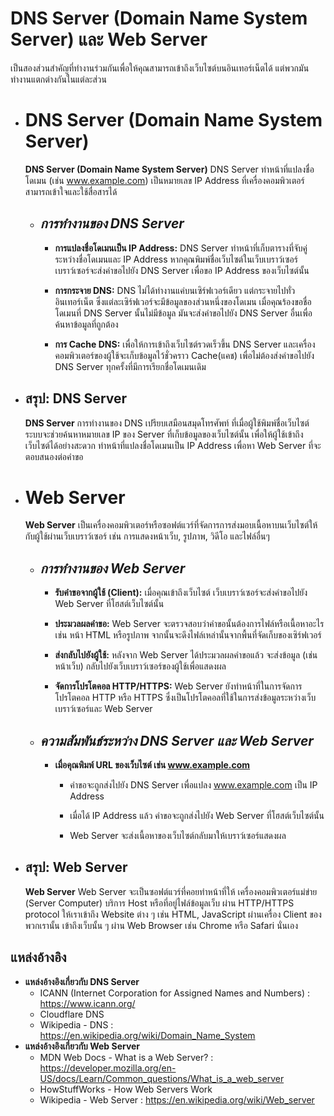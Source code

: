 
# **DNS Server (Domain Name System Server) และ Web Server**
  เป็นสองส่วนสำคัญที่ทำงานร่วมกันเพื่อให้คุณสามารถเข้าถึงเว็บไซต์บนอินเทอร์เน็ตได้ แต่พวกมันทำงานแตกต่างกันในแต่ละส่วน
* # **DNS Server (Domain Name System Server)**

    **DNS Server (Domain Name System Server)** 
    DNS Server ทำหน้าที่แปลงชื่อโดเมน (เช่น www.example.com) เป็นหมายเลข IP Address ที่เครื่องคอมพิวเตอร์สามารถเข้าใจและใช้สื่อสารได้
    * ## *การทำงานของ DNS Server*
        - **การแปลงชื่อโดเมนเป็น IP Address:** DNS Server ทำหน้าที่เก็บตารางที่จับคู่ระหว่างชื่อโดเมนและ IP Address หากคุณพิมพ์ชื่อเว็บไซต์ในเว็บเบราว์เซอร์ เบราว์เซอร์จะส่งคำขอไปยัง DNS Server เพื่อขอ IP Address ของเว็บไซต์นั้น
    
       -  **การกระจาย DNS:** DNS ไม่ได้ทำงานแค่บนเซิร์ฟเวอร์เดียว แต่กระจายไปทั่วอินเทอร์เน็ต ซึ่งแต่ละเซิร์ฟเวอร์จะมีข้อมูลของส่วนหนึ่งของโดเมน เมื่อคุณร้องขอชื่อโดเมนที่ DNS Server นั้นไม่มีข้อมูล มันจะส่งคำขอไปยัง DNS Server อื่นเพื่อค้นหาข้อมูลที่ถูกต้อง

        - **การ Cache DNS:** เพื่อให้การเข้าถึงเว็บไซต์รวดเร็วขึ้น DNS Server และเครื่องคอมพิวเตอร์ของผู้ใช้จะเก็บข้อมูลไว้ชั่วคราว Cache(แคช) เพื่อไม่ต้องส่งคำขอไปยัง DNS Server ทุกครั้งที่มีการเรียกชื่อโดเมนเดิม

* ## **สรุป: DNS Server**
    **DNS Server**  การทำงานของ DNS
เปรียบเสมือนสมุดโทรศัพท์ ที่เมื่อผู้ใช้พิมพ์ชื่อเว็บไซต์ ระบบจะช่วยค้นหาหมายเลข IP ของ Server
ที่เก็บข้อมูลของเว็บไซต์นั้น เพื่อให้ผู้ใช้เข้าถึงเว็บไซต์ได้อย่างสะดวก
ทำหน้าที่แปลงชื่อโดเมนเป็น IP Address เพื่อหา Web Server ที่จะตอบสนองต่อคำขอ
#
* # **Web Server**
    **Web Server** เป็นเครื่องคอมพิวเตอร์หรือซอฟต์แวร์ที่จัดการการส่งมอบเนื้อหาบนเว็บไซต์ให้กับผู้ใช้ผ่านเว็บเบราว์เซอร์ เช่น การแสดงหน้าเว็บ, รูปภาพ, วิดีโอ และไฟล์อื่นๆ

    * ## *การทำงานของ Web Server*
        - **รับคำขอจากผู้ใช้ (Client):** เมื่อคุณเข้าถึงเว็บไซต์ เว็บเบราว์เซอร์จะส่งคำขอไปยัง Web Server ที่โฮสต์เว็บไซต์นั้น

        - **ประมวลผลคำขอ:** Web Server จะตรวจสอบว่าคำขอนั้นต้องการไฟล์หรือเนื้อหาอะไร เช่น หน้า HTML หรือรูปภาพ จากนั้นจะดึงไฟล์เหล่านั้นจากพื้นที่จัดเก็บของเซิร์ฟเวอร์

        - **ส่งกลับไปยังผู้ใช้:** หลังจาก Web Server ได้ประมวลผลคำขอแล้ว จะส่งข้อมูล (เช่น หน้าเว็บ) กลับไปยังเว็บเบราว์เซอร์ของผู้ใช้เพื่อแสดงผล

        - **จัดการโปรโตคอล HTTP/HTTPS:** Web Server ยังทำหน้าที่ในการจัดการโปรโตคอล HTTP หรือ HTTPS ซึ่งเป็นโปรโตคอลที่ใช้ในการส่งข้อมูลระหว่างเว็บเบราว์เซอร์และ Web Server

    * ## *ความสัมพันธ์ระหว่าง DNS Server และ Web Server*
      
        - **เมื่อคุณพิมพ์ URL ของเว็บไซต์ เช่น www.example.com**
          
          * คำขอจะถูกส่งไปยัง DNS Server เพื่อแปลง www.example.com เป็น IP Address
            
          * เมื่อได้ IP Address แล้ว คำขอจะถูกส่งไปยัง Web Server ที่โฮสต์เว็บไซต์นั้น
            
          * Web Server จะส่งเนื้อหาของเว็บไซต์กลับมาให้เบราว์เซอร์แสดงผล
* ## **สรุป: Web Server**
    **Web Server**  Web Server จะเป็นซอฟต์แวร์ที่คอยทำหน้าที่ให้
เครื่องคอมพิวเตอร์แม่ข่าย (Server Computer) บริการ Host หรือที่อยู่ไฟล์ข้อมูลเว็บ ผ่าน
HTTP/HTTPS protocol ให้เราเข้าถึง Website ต่าง ๆ เช่น HTML, JavaScript ผ่านเครื่อง
Client ของพวกเรานั้น เข้าถึงเว็บนั้น ๆ ผ่าน Web Browser เช่น Chrome หรือ Safari นั่นเอง

## แหล่งอ้างอิง
  - **แหล่งอ้างอิงเกี่ยวกับ DNS Server**
    - ICANN (Internet Corporation for Assigned Names and Numbers)  : https://www.icann.org/
    - Cloudflare DNS  
    - Wikipedia - DNS  : https://en.wikipedia.org/wiki/Domain_Name_System
  - **แหล่งอ้างอิงเกี่ยวกับ Web Server**
    - MDN Web Docs - What is a Web Server?  : https://developer.mozilla.org/en-US/docs/Learn/Common_questions/What_is_a_web_server
    - HowStuffWorks - How Web Servers Work
    - Wikipedia - Web Server  : https://en.wikipedia.org/wiki/Web_server
